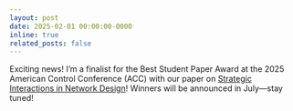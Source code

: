 ```yaml
---
layout: post
date: 2025-02-01 00:00:00-0000
inline: true
related_posts: false
---
```

Exciting news! I’m a finalist for the Best Student Paper Award at the 2025 American Control Conference (ACC) with our paper on [Strategic Interactions in Network Design](https://journals.sagepub.com/doi/full/10.1177/03611981241310399)! Winners will be announced in July—stay tuned!  